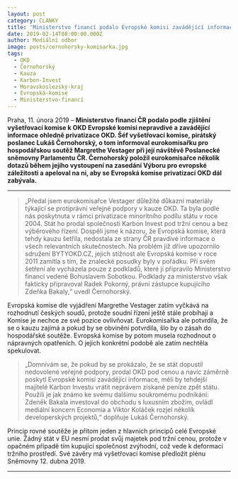 ```yaml
---
layout: post
category: CLANKY
title: 'Ministerstvo financí podalo Evropské komisi zavádějící informace o nedovolené podpoře Karbon Investu, upozornil Lukáš Černohorský evropskou komisařku'
date: 2019-02-14T08:00:00.000Z
author: Mediální odbor
image: posts/cernohorsky-komisarka.jpg
tags:
  - OKD
  - Černohorský
  - Kauza
  - Karbon-Invest
  - Moravskoslezský-kraj
  - Evropská-komise
  - Ministerstvo-financí
---
```


Praha, 11. února 2019 – **Ministerstvo financí ČR podalo podle zjištění vyšetřovací komise k OKD Evropské komisi nepravdivé a zavádějící informace ohledně privatizace OKD. Šéf vyšetřovací komise, pirátský poslanec Lukáš Černohorský, o tom informoval eurokomisařku pro hospodářskou soutěž Margrethe Vestager při její návštěvě Poslanecké sněmovny Parlamentu ČR. Černohorský položil eurokomisařce několik dotazů během jejího vystoupení na zasedání Výboru pro evropské záležitosti a apeloval na ni, aby se Evropská komise privatizací OKD dál zabývala.**

<hr>

> „Předal jsem eurokomisařce Vestager důležité důkazní materiály týkající se protiprávní veřejné podpory v kauze OKD. Ta byla podle nás poskytnuta v rámci privatizace minoritního podílu státu v roce 2004. Stát ho prodal společnosti Karbon Invest pod tržní cenou a bez výběrového řízení. Dospěli jsme k názoru, že Evropská komise, která tehdy kauzu šetřila, nedostala ze strany ČR pravdivé informace o všech relevantních skutečnostech. Na problém již dříve upozornilo sdružení BYTYOKD.CZ, jejich stížnost ale Evropská komise v roce 2011 zamítla s tím, že znalecké posudky byly v pořádku. Při svém šetření ale vycházela pouze z podkladů, které jí připravilo Ministerstvo financí vedené Bohuslavem Sobotkou. Podklady za ministerstvo však fakticky připravoval Radek Pokorný, právní zástupce kupujícího Zdeňka Bakaly,“ uvedl Černohorský.

Evropská komise dle vyjádření Margrethe Vestager zatím vyčkává na rozhodnutí českých soudů, protože soudní řízení ještě stále probíhají a Komise je nechce ze své pozice ovlivňovat. Eurokomisařka ale potvrdila, že se o kauzu zajímá a pokud by se obvinění potvrdila, šlo by o zásah do hospodářské soutěže. Evropská komise by potom musela rozhodnout o nápravných opatřeních. O jejich konkrétní podobě ale zatím nechtěla spekulovat.

> „Domnívám se, že pokud by se prokázalo, že se stát dopustil nedovolené veřejné podpory, prodal OKD pod cenou a navíc záměrně poskytl Evropské komisi zavádějící informace, měli by tehdejší majitelé Karbon Investu vrátit neprávem získané peníze zpět státu. Použili je jak známo ke svému dalšímu soukromému podnikání: Zdeněk Bakala investoval do obchodu s luxusním zbožím, ovládl mediální koncern Economia a Viktor Koláček rozjel několik developerských projektů,“ doplňuje Lukáš Černohorský.

Princip rovné soutěže je přitom jeden z hlavních principů celé Evropské unie. Žádný stát v EU nesmí prodat svůj majetek pod tržní cenou, protože v opačném případě tím kupující společnost zvýhodní, což vede k deformaci tržního prostředí. Své závěry má vyšetřovací komise předložit plénu Sněmovny 12. dubna 2019.

- - -
